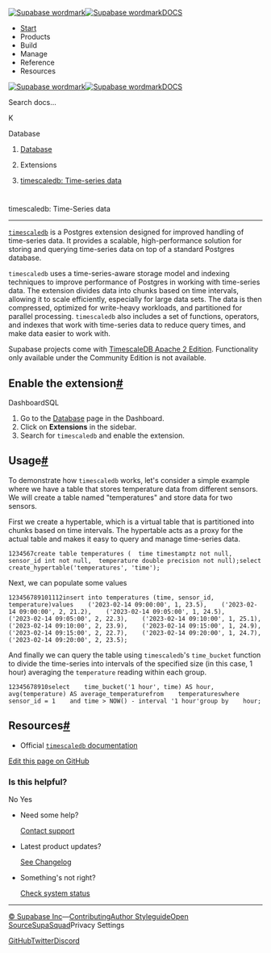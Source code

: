 [![Supabase wordmark](https://supabase.com/docs/_next/image?url=%2Fdocs%2Fsupabase-dark.svg&w=256&q=75&dpl=dpl_5BYG5BkQhU19GEfZfhcgAbeGcRQo)![Supabase wordmark](https://supabase.com/docs/_next/image?url=%2Fdocs%2Fsupabase-light.svg&w=256&q=75&dpl=dpl_5BYG5BkQhU19GEfZfhcgAbeGcRQo)DOCS](https://supabase.com/docs)

-   [Start](https://supabase.com/docs/guides/getting-started)
-   Products
-   Build
-   Manage
-   Reference
-   Resources

[![Supabase wordmark](https://supabase.com/docs/_next/image?url=%2Fdocs%2Fsupabase-dark.svg&w=256&q=75&dpl=dpl_5BYG5BkQhU19GEfZfhcgAbeGcRQo)![Supabase wordmark](https://supabase.com/docs/_next/image?url=%2Fdocs%2Fsupabase-light.svg&w=256&q=75&dpl=dpl_5BYG5BkQhU19GEfZfhcgAbeGcRQo)DOCS](https://supabase.com/docs)

Search docs...

K

Database

1.  [Database](https://supabase.com/docs/guides/database/overview)

3.  Extensions

5.  [timescaledb: Time-series data](https://supabase.com/docs/guides/database/extensions/timescaledb)

# 

timescaledb: Time-Series data

* * *

[`timescaledb`](https://docs.timescale.com/timescaledb/latest/) is a Postgres extension designed for improved handling of time-series data. It provides a scalable, high-performance solution for storing and querying time-series data on top of a standard Postgres database.

`timescaledb` uses a time-series-aware storage model and indexing techniques to improve performance of Postgres in working with time-series data. The extension divides data into chunks based on time intervals, allowing it to scale efficiently, especially for large data sets. The data is then compressed, optimized for write-heavy workloads, and partitioned for parallel processing. `timescaledb` also includes a set of functions, operators, and indexes that work with time-series data to reduce query times, and make data easier to work with.

Supabase projects come with [TimescaleDB Apache 2 Edition](https://docs.timescale.com/about/latest/timescaledb-editions/#timescaledb-apache-2-edition). Functionality only available under the Community Edition is not available.

## Enable the extension[#](#enable-the-extension)

DashboardSQL

1.  Go to the [Database](https://supabase.com/dashboard/project/_/database/tables) page in the Dashboard.
2.  Click on **Extensions** in the sidebar.
3.  Search for `timescaledb` and enable the extension.

## Usage[#](#usage)

To demonstrate how `timescaledb` works, let's consider a simple example where we have a table that stores temperature data from different sensors. We will create a table named "temperatures" and store data for two sensors.

First we create a hypertable, which is a virtual table that is partitioned into chunks based on time intervals. The hypertable acts as a proxy for the actual table and makes it easy to query and manage time-series data.

```
1234567create table temperatures (  time timestamptz not null,  sensor_id int not null,  temperature double precision not null);select create_hypertable('temperatures', 'time');
```

Next, we can populate some values

```
123456789101112insert into temperatures (time, sensor_id, temperature)values    ('2023-02-14 09:00:00', 1, 23.5),    ('2023-02-14 09:00:00', 2, 21.2),    ('2023-02-14 09:05:00', 1, 24.5),    ('2023-02-14 09:05:00', 2, 22.3),    ('2023-02-14 09:10:00', 1, 25.1),    ('2023-02-14 09:10:00', 2, 23.9),    ('2023-02-14 09:15:00', 1, 24.9),    ('2023-02-14 09:15:00', 2, 22.7),    ('2023-02-14 09:20:00', 1, 24.7),    ('2023-02-14 09:20:00', 2, 23.5);
```

And finally we can query the table using `timescaledb`'s `time_bucket` function to divide the time-series into intervals of the specified size (in this case, 1 hour) averaging the `temperature` reading within each group.

```
12345678910select    time_bucket('1 hour', time) AS hour,    avg(temperature) AS average_temperaturefrom    temperatureswhere    sensor_id = 1    and time > NOW() - interval '1 hour'group by    hour;
```

## Resources[#](#resources)

-   Official [`timescaledb` documentation](https://docs.timescale.com/timescaledb/latest/)

[Edit this page on GitHub](https://github.com/supabase/supabase/blob/master/apps/docs/content/guides/database/extensions/timescaledb.mdx)

### Is this helpful?

No Yes

-   Need some help?
    
    [Contact support](https://supabase.com/support)
-   Latest product updates?
    
    [See Changelog](https://supabase.com/changelog)
-   Something's not right?
    
    [Check system status](https://status.supabase.com/)

* * *

[© Supabase Inc](https://supabase.com/)—[Contributing](https://github.com/supabase/supabase/blob/master/apps/docs/DEVELOPERS.md)[Author Styleguide](https://github.com/supabase/supabase/blob/master/apps/docs/CONTRIBUTING.md)[Open Source](https://supabase.com/open-source)[SupaSquad](https://supabase.com/supasquad)Privacy Settings

[GitHub](https://github.com/supabase/supabase)[Twitter](https://twitter.com/supabase)[Discord](https://discord.supabase.com/)